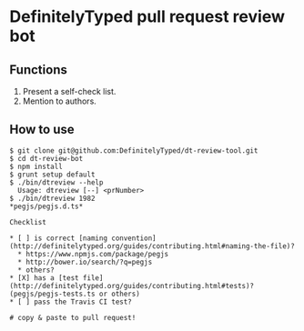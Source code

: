 # DefinitelyTyped pull request review bot

## Functions

1. Present a self-check list.
2. Mention to authors.

## How to use

```
$ git clone git@github.com:DefinitelyTyped/dt-review-tool.git
$ cd dt-review-bot
$ npm install
$ grunt setup default
$ ./bin/dtreview --help
  Usage: dtreview [--] <prNumber>
$ ./bin/dtreview 1982
*pegjs/pegjs.d.ts*

Checklist

* [ ] is correct [naming convention](http://definitelytyped.org/guides/contributing.html#naming-the-file)?
  * https://www.npmjs.com/package/pegjs
  * http://bower.io/search/?q=pegjs
  * others?
* [X] has a [test file](http://definitelytyped.org/guides/contributing.html#tests)? (pegjs/pegjs-tests.ts or others)
* [ ] pass the Travis CI test?

# copy & paste to pull request!
```
